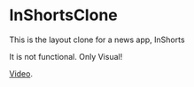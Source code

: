 # InShortsClone
This is the layout clone for a news app, InShorts

It is not functional. Only Visual!

[Video](https://vimeo.com/265922320).
